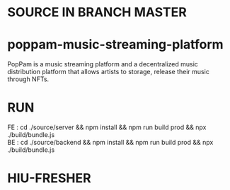 # SOURCE IN BRANCH MASTER
# poppam-music-streaming-platform
PopPam is a music streaming platform and a decentralized music distribution platform that allows artists to storage, release their music through NFTs. 
# RUN
FE : cd ./source/server && npm install && npm run build prod && npx ./build/bundle.js <br/>
BE : cd ./source/backend && npm install && npm run build prod && npx ./build/bundle.js

# HIU-FRESHER
